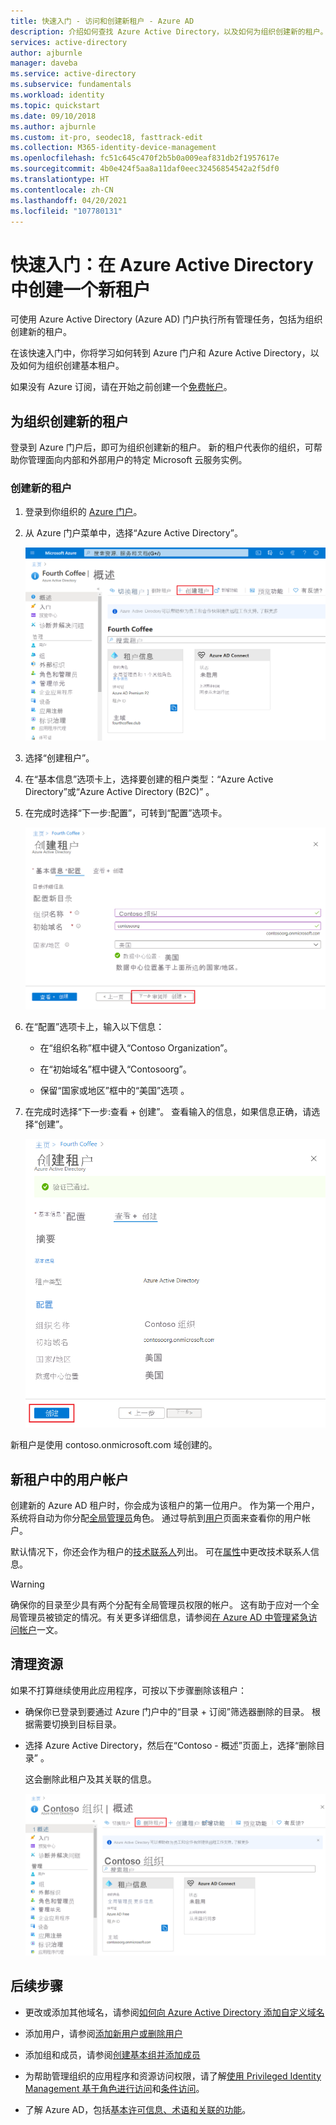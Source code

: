 ```yaml
---
title: 快速入门 - 访问和创建新租户 - Azure AD
description: 介绍如何查找 Azure Active Directory，以及如何为组织创建新的租户。
services: active-directory
author: ajburnle
manager: daveba
ms.service: active-directory
ms.subservice: fundamentals
ms.workload: identity
ms.topic: quickstart
ms.date: 09/10/2018
ms.author: ajburnle
ms.custom: it-pro, seodec18, fasttrack-edit
ms.collection: M365-identity-device-management
ms.openlocfilehash: fc51c645c470f2b5b0a009eaf831db2f1957617e
ms.sourcegitcommit: 4b0e424f5aa8a11daf0eec32456854542a2f5df0
ms.translationtype: HT
ms.contentlocale: zh-CN
ms.lasthandoff: 04/20/2021
ms.locfileid: "107780131"
---
```

# <a name="quickstart-create-a-new-tenant-in-azure-active-directory"></a>快速入门：在 Azure Active Directory 中创建一个新租户

可使用 Azure Active Directory (Azure AD) 门户执行所有管理任务，包括为组织创建新的租户。 

在该快速入门中，你将学习如何转到 Azure 门户和 Azure Active Directory，以及如何为组织创建基本租户。

如果没有 Azure 订阅，请在开始之前创建一个[免费帐户](https://azure.microsoft.com/free/)。

## <a name="create-a-new-tenant-for-your-organization"></a>为组织创建新的租户

登录到 Azure 门户后，即可为组织创建新的租户。 新的租户代表你的组织，可帮助你管理面向内部和外部用户的特定 Microsoft 云服务实例。

### <a name="to-create-a-new-tenant"></a>创建新的租户

1. 登录到你组织的 [Azure 门户](https://portal.azure.com/)。

1. 从 Azure 门户菜单中，选择“Azure Active Directory”。  

    <kbd>![Azure Active Directory - 概述页 - 创建租户](media/active-directory-access-create-new-tenant/azure-ad-portal.png)</kbd>  

1. 选择“创建租户”。

1. 在“基本信息”选项卡上，选择要创建的租户类型：“Azure Active Directory”或“Azure Active Directory (B2C)” 。

1. 在完成时选择“下一步:配置”，可转到“配置”选项卡。

    <kbd>![Azure Active Directory - 创建租户页面 -“配置”选项卡](media/active-directory-access-create-new-tenant/azure-ad-create-new-tenant.png)</kbd>

1.  在“配置”选项卡上，输入以下信息：
    
    - 在“组织名称”框中键入“Contoso Organization”。

    - 在“初始域名”框中键入“Contosoorg”。

    - 保留“国家或地区”框中的“美国”选项   。

1. 在完成时选择“下一步:查看 + 创建”。 查看输入的信息，如果信息正确，请选择“创建”。

    <kbd>![Azure Active Directory - 查看并创建租户页](media/active-directory-access-create-new-tenant/azure-ad-review.png)</kbd>

新租户是使用 contoso.onmicrosoft.com 域创建的。

## <a name="your-user-account-in-the-new-tenant"></a>新租户中的用户帐户

创建新的 Azure AD 租户时，你会成为该租户的第一位用户。 作为第一个用户，系统将自动为你分配[全局管理员](https://docs.microsoft.com/azure/active-directory/roles/permissions-reference#global-administrator)角色。 通过导航到[用户](https://portal.azure.com/#blade/Microsoft_AAD_IAM/UsersManagementMenuBlade/MsGraphUsers)页面来查看你的用户帐户。

默认情况下，你还会作为租户的[技术联系人](https://docs.microsoft.com/microsoft-365/admin/manage/change-address-contact-and-more?view=o365-worldwide#what-do-these-fields-mean)列出。 可在[属性](https://portal.azure.com/#blade/Microsoft_AAD_IAM/ActiveDirectoryMenuBlade/Properties)中更改技术联系人信息。

> [!WARNING]
> 确保你的目录至少具有两个分配有全局管理员权限的帐户。 这有助于应对一个全局管理员被锁定的情况。有关更多详细信息，请参阅[在 Azure AD 中管理紧急访问帐户](../roles/security-emergency-access.md)一文。

## <a name="clean-up-resources"></a>清理资源

如果不打算继续使用此应用程序，可按以下步骤删除该租户：

- 确保你已登录到要通过 Azure 门户中的“目录 + 订阅”筛选器删除的目录。 根据需要切换到目标目录。
- 选择 Azure Active Directory，然后在“Contoso - 概述”页面上，选择“删除目录”    。

    这会删除此租户及其关联的信息。

    <kbd>![突出显示“删除目录”按钮的概述页](media/active-directory-access-create-new-tenant/azure-ad-delete-new-tenant.png)</kbd>

## <a name="next-steps"></a>后续步骤

- 更改或添加其他域名，请参阅[如何向 Azure Active Directory 添加自定义域名](add-custom-domain.md)

- 添加用户，请参阅[添加新用户或删除用户](add-users-azure-active-directory.md)

- 添加组和成员，请参阅[创建基本组并添加成员](active-directory-groups-create-azure-portal.md)

- 为帮助管理组织的应用程序和资源访问权限，请了解[使用 Privileged Identity Management 基于角色进行访问](../../role-based-access-control/best-practices.md)和[条件访问](../../role-based-access-control/conditional-access-azure-management.md)。

- 了解 Azure AD，包括[基本许可信息、术语和关联的功能](active-directory-whatis.md)。
